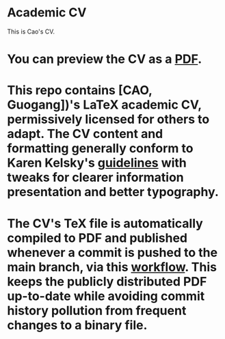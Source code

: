 # Academic CV
This is Cao's CV.

# You can preview the CV as a [PDF](https://geoffboeing.com/share/cv-gboeing.pdf).

# This repo contains [CAO, Guogang])'s **LaTeX academic CV**, permissively licensed for others to adapt. The CV content and formatting generally conform to Karen Kelsky's [guidelines](https://theprofessorisin.com/) with tweaks for clearer information presentation and better typography.

# The CV's TeX file is **automatically compiled** to PDF and published whenever a commit is pushed to the main branch, via this [workflow](https://github.com/gboeing/cv/blob/main/.github/workflows/build.yml). This keeps the publicly distributed PDF up-to-date while avoiding commit history pollution from frequent changes to a binary file.
